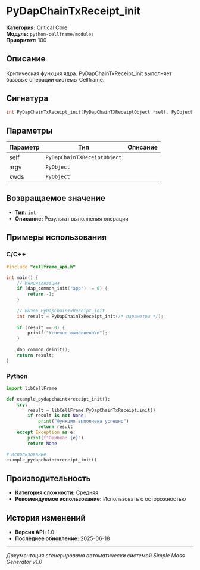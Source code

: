 # PyDapChainTxReceipt_init

**Категория:** Critical Core  
**Модуль:** `python-cellframe/modules`  
**Приоритет:** 100

## Описание
Критическая функция ядра. PyDapChainTxReceipt_init выполняет базовые операции системы Cellframe.

## Сигнатура
```c
int PyDapChainTxReceipt_init(PyDapChainTXReceiptObject *self, PyObject *argv, PyObject *kwds) {
```

## Параметры
| Параметр | Тип | Описание |
|----------|-----|----------|
| self | `PyDapChainTXReceiptObject` |  |
| argv | `PyObject` |  |
| kwds | `PyObject` |  |


## Возвращаемое значение
- **Тип:** `int`
- **Описание:** Результат выполнения операции

## Примеры использования

### C/C++
```c
#include "cellframe_api.h"

int main() {
    // Инициализация
    if (dap_common_init("app") != 0) {
        return -1;
    }
    
    // Вызов PyDapChainTxReceipt_init
    int result = PyDapChainTxReceipt_init(/* параметры */);
    
    if (result == 0) {
        printf("Успешно выполнено\n");
    }
    
    dap_common_deinit();
    return result;
}
```

### Python
```python
import libCellFrame

def example_pydapchaintxreceipt_init():
    try:
        result = libCellFrame.PyDapChainTxReceipt.init()
        if result is not None:
            print("Функция выполнена успешно")
            return result
    except Exception as e:
        print(f"Ошибка: {e}")
        return None

# Использование
example_pydapchaintxreceipt_init()
```

## Производительность
- **Категория сложности:** Средняя
- **Рекомендуемое использование:** Использовать с осторожностью

## История изменений
- **Версия API:** 1.0
- **Последнее обновление:** 2025-06-18

---
*Документация сгенерирована автоматически системой Simple Mass Generator v1.0*
